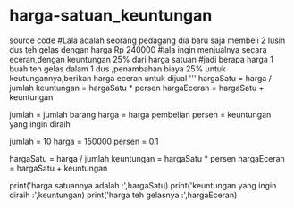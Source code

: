 # harga-satuan_keuntungan
source code 
#Lala adalah seorang pedagang dia baru saja membeli 2 lusin dus teh gelas dengan harga Rp 240000
#lala ingin menjualnya secara eceran,dengan keuntungan 25% dari harga satuan 
#jadi berapa harga 1 buah teh gelas dalam 1 dus ,penambahan biaya 25% untuk keutungannya,berikan harga eceran untuk dijual 
'''
hargaSatu = harga / jumlah 
keuntungan = hargaSatu * persen 
hargaEceran = hargaSatu + keuntungan

jumlah = jumlah barang 
harga = harga pembelian 
persen = keuntungan yang ingin diraih

jumlah = 10
harga = 150000
persen = 0.1

hargaSatu = harga / jumlah
keuntungan = hargaSatu * persen 
hargaEceran = hargaSatu + keuntungan

print('harga satuannya adalah :',hargaSatu)
print('keuntungan yang ingin diraih :',keuntungan)
print('harga teh gelasnya :',hargaEceran)
